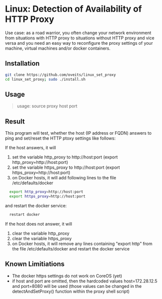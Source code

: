 # Linux: Detection of Availability of HTTP Proxy
Use case: as a road warrior, you often change your network environment from situations with HTTP proxy to situations without HTTP proxy and vice versa and you need an easy way to reconfigure the proxy settings of your machine, virtual machines and/or docker containers.

## Installation

```bash
git clone https://github.com/oveits/linux_set_proxy
cd linux_set_proxy; sudo ./install.sh
```

## Usage

> usage: source proxy host port 

## Result
This program will test, whether the host (IP address or FQDN) answers to ping and set/reset the HTTP ptoxy settings like follows:

If the host answers, it will
  1. set the variable http_proxy to http://host:port (export http_proxy=http://host:port)
  2. set the variable https_proxy to http://host:port (export https_proxy=http://host:port)
  3. on Docker hosts, it will add following lines to the file /etc/defaults/docker 
```bash
  export http_proxy=http://host:port
  export https_proxy=http://host:port
```
and restart the docker service:
```bash
  restart docker
```     
     
If the host does not answer, it will
  1. clear the variable http_proxy
  2. clear the variable https_proxy
  3. on Docker hosts, it will remove any lines containing "export http" from the file /etc/defaults/docker and restart the docker service

## Known Limitiations
* The docker https settings do not work on CoreOS (yet)
* if host and port are omitted, then the hardcoded values host=172.28.12.5 and port=8080 will be used (those values can be changed in the detectAndSetProxy() function within the proxy shell script)

